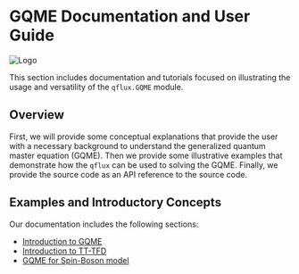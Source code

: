 # GQME Documentation and User Guide

![Logo](../../img/qflux-logo.png)

This section includes documentation and tutorials focused on illustrating the usage and versatility of the `qflux.GQME` module. 

## Overview

First, we will provide some conceptual explanations that provide the user with a necessary background to understand the generalized quantum master equation (GQME). Then we provide some illustrative examples that demonstrate how the `qflux` can be used to solving the GQME. Finally, we provide the source code as an API reference to the source code.

## Examples and Introductory Concepts 

Our documentation includes the following sections:

- [Introduction to GQME](What_is_GQME.md)
- [Introduction to TT-TFD](What_is_TTTFD.md)
- [GQME for Spin-Boson model](spin_boson_GQME.md)

